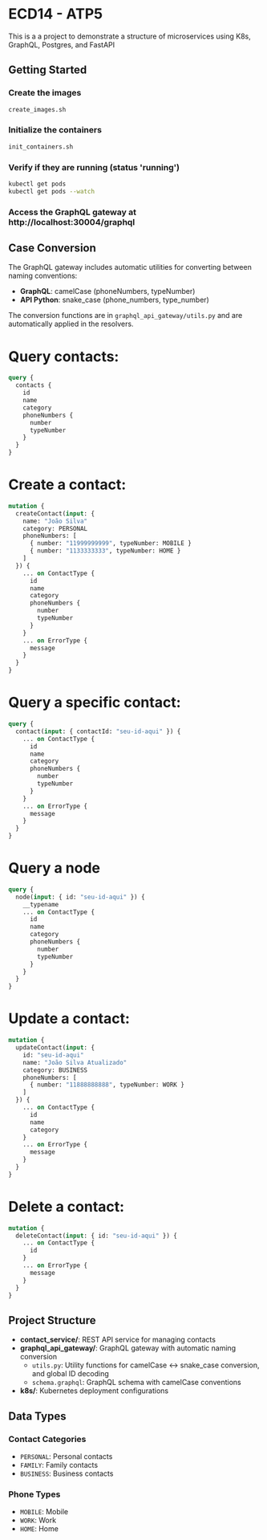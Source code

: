 # ECD14 - ATP5

This is a a project to demonstrate a structure of microservices using K8s, GraphQL, Postgres, and FastAPI

## Getting Started

### Create the images
```bash
create_images.sh
```

### Initialize the containers
```bash
init_containers.sh
```

### Verify if they are running (status 'running')
```bash
kubectl get pods
kubectl get pods --watch
```

### Access the GraphQL gateway at http://localhost:30004/graphql

## Case Conversion

The GraphQL gateway includes automatic utilities for converting between naming conventions:
- **GraphQL**: camelCase (phoneNumbers, typeNumber)
- **API Python**: snake_case (phone_numbers, type_number)

The conversion functions are in `graphql_api_gateway/utils.py` and are automatically applied in the resolvers.

# Query contacts:
```graphql
query {
  contacts {
    id
    name
    category
    phoneNumbers {
      number
      typeNumber
    }
  }
}
```

# Create a contact:

```graphql
mutation {
  createContact(input: {
    name: "João Silva"
    category: PERSONAL
    phoneNumbers: [
      { number: "11999999999", typeNumber: MOBILE }
      { number: "1133333333", typeNumber: HOME }
    ]
  }) {
    ... on ContactType {
      id
      name
      category
      phoneNumbers {
        number
        typeNumber
      }
    }
    ... on ErrorType {
      message
    }
  }
}
```

# Query a specific contact:
```graphql
query {
  contact(input: { contactId: "seu-id-aqui" }) {
    ... on ContactType {
      id
      name
      category
      phoneNumbers {
        number
        typeNumber
      }
    }
    ... on ErrorType {
      message
    }
  }
}
```

# Query a node
```graphql
query {
  node(input: { id: "seu-id-aqui" }) {
    __typename
    ... on ContactType {
      id
      name
      category
      phoneNumbers {
        number
        typeNumber
      }
    }
  }
}
```

# Update a contact:
```graphql
mutation {
  updateContact(input: {
    id: "seu-id-aqui"
    name: "João Silva Atualizado"
    category: BUSINESS
    phoneNumbers: [
      { number: "11888888888", typeNumber: WORK }
    ]
  }) {
    ... on ContactType {
      id
      name
      category
    }
    ... on ErrorType {
      message
    }
  }
}
```

# Delete a contact:
```graphql
mutation {
  deleteContact(input: { id: "seu-id-aqui" }) {
    ... on ContactType {
      id
    }
    ... on ErrorType {
      message
    }
  }
}
```

## Project Structure
- **contact_service/**: REST API service for managing contacts
- **graphql_api_gateway/**: GraphQL gateway with automatic naming conversion
  - `utils.py`: Utility functions for camelCase ↔ snake_case conversion, and global ID decoding
  - `schema.graphql`: GraphQL schema with camelCase conventions
- **k8s/**: Kubernetes deployment configurations

## Data Types

### Contact Categories
- `PERSONAL`: Personal contacts
- `FAMILY`: Family contacts
- `BUSINESS`: Business contacts

### Phone Types
- `MOBILE`: Mobile
- `WORK`: Work
- `HOME`: Home
